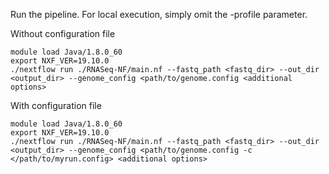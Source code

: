 
Run the pipeline. For local execution, simply omit the -profile parameter.

Without configuration file
```
module load Java/1.8.0_60
export NXF_VER=19.10.0
./nextflow run ./RNASeq-NF/main.nf --fastq_path <fastq_dir> --out_dir <output_dir> --genome_config <path/to/genome.config <additional options>
```

With configuration file
```
module load Java/1.8.0_60
export NXF_VER=19.10.0
./nextflow run ./RNASeq-NF/main.nf --fastq_path <fastq_dir> --out_dir <output_dir> --genome_config <path/to/genome.config -c </path/to/myrun.config> <additional options>
```
